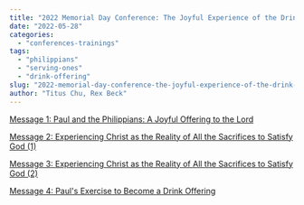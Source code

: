```yaml
---
title: "2022 Memorial Day Conference: The Joyful Experience of the Drink Offering on the Sacrifice and Service of Faith"
date: "2022-05-28"
categories: 
  - "conferences-trainings"
tags: 
  - "philippians"
  - "serving-ones"
  - "drink-offering"
slug: "2022-memorial-day-conference-the-joyful-experience-of-the-drink-offering-on-the-sacrifice-and-service-of-faith"
author: "Titus Chu, Rex Beck"
---
```


[Message 1: Paul and the Philippians: A Joyful Offering to the Lord](https://asweetsavor.org/paul-and-the-philippians-a-joyful-offering-to-the-lord/)

[Message 2: Experiencing Christ as the Reality of All the Sacrifices to Satisfy God (1)](https://asweetsavor.org/experiencing-christ-as-the-reality-of-all-the-sacrifices-to-satisfy-god-1/)

[Message 3: Experiencing Christ as the Reality of All the Sacrifices to Satisfy God (2)](https://asweetsavor.org/experiencing-christ-as-the-reality-of-all-the-sacrifices-to-satisfy-god-2/)

[Message 4: Paul's Exercise to Become a Drink Offering](https://asweetsavor.org/pauls-exercise-to-become-a-drink-offering/)
